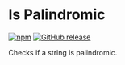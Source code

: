 # Is Palindromic

[![npm](https://img.shields.io/npm/v/is-palindromic.svg?style=popout&colorB=red)](https://www.npmjs.com/package/is-palindromic)
[![GitHub release](https://img.shields.io/github/release/haykam821/Is-Palindromic.svg?style=popout)](https://github.com/haykam821/Is-Palindromic/releases/latest)

Checks if a string is palindromic.
